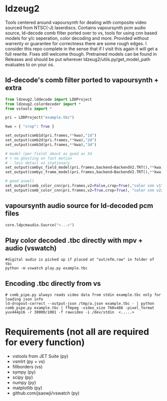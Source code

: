 # ldzeug2
Tools centered around vapoursynth for dealing with composite video sourced from NTSC(-J) laserdiscs.
Contains vapoursynth pcm audio source, ld-decode comb filter ported over to vs, tools for using cnn based models for y/c seperation, color decoding and more.
Provided without warrenty or guarantee for correctness there are some rough edges. I consider this repo complete in the sense that if I visit this again it will get a full rewrite. Fixes still welcome though.
Pretrained models can be found in Releases and should be put wherever ldzeug2/utils.py/get_model_path evaluates to on your os.

## ld-decode's comb filter ported to vapoursynth + extra
```py
from ldzeug2.lddecode import LDDProject
from ldzeug2.colordecoder import *
from vstools import *

pri = LDDProject("example.tbc")

kwa = { "crop": True }

set_output(comb1d(pri.frames,**kwa),"1d")
set_output(comb2d(pri.frames,**kwa),"2d")
set_output(comb3d(pri.frames,**kwa),"3d")

# model (per field) about as good as 3d
# + no ghosting on fast motion
# - less detail on stationary
set_output(combyc_field_model(pri.frames,backend=BackendV2.TRT(),**kwa),"cnn per field")
set_output(combyc_frame_model(pri.frames,backend=BackendV2.TRT(),**kwa),"cnn per frame")

# good aswell
set_output(comb_color_cnn(pri.frames,v2=False,crop=True),"color cnn v1")
set_output(comb_color_cnn(pri.frames,v2=True,crop=True), "color cnn v2z")

```

## vapoursynth audio source for ld-decoded pcm files
```py
core.ldpcmaudio.Source("<...>")
```

## Play color decoded .tbc directly with mpv + audio (vswatch)
```
#digital audio is picked up if placed at "out/efm.raw" in folder of tbc
python -m vswatch play.py example.tbc
``` 

## Encoding .tbc directly from vs
```
# comb_pipe.py always reads video data from stdin example.tbc only for loading json info
ld-dropout-correct --output-json /tmp/a.json example.tbc - | python comb_pipe.py example.tbc | ffmpeg -video_size 760x486 -pixel_format yuv444p16 -r 30000/1001 -f rawvideo -i /dev/stdin  <.....>
```

# Requirements (not all are required for every function)
- vstools from JET Suite (py)
- vsmlrt (py + vs)
- fillborders (vs)
- sympy (py)
- scipy (py)
- numpy (py)
- matplotlib (py)
- github.com/jsaowji/vswatch (py)